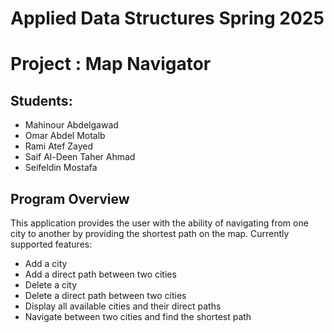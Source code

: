 # Applied Data Structures Spring 2025
# Project : Map Navigator

## Students:
* Mahinour Abdelgawad
* Omar Abdel Motalb
* Rami Atef Zayed
* Saif Al-Deen Taher Ahmad
* Seifeldin Mostafa

## Program Overview
This application provides the user with the ability of navigating from one city to another by providing the shortest path on the map.
Currently supported features:
* Add a city
* Add a direct path between two cities
* Delete a city
* Delete a direct path between two cities
* Display all available cities and their direct paths
* Navigate between two cities and find the shortest path
